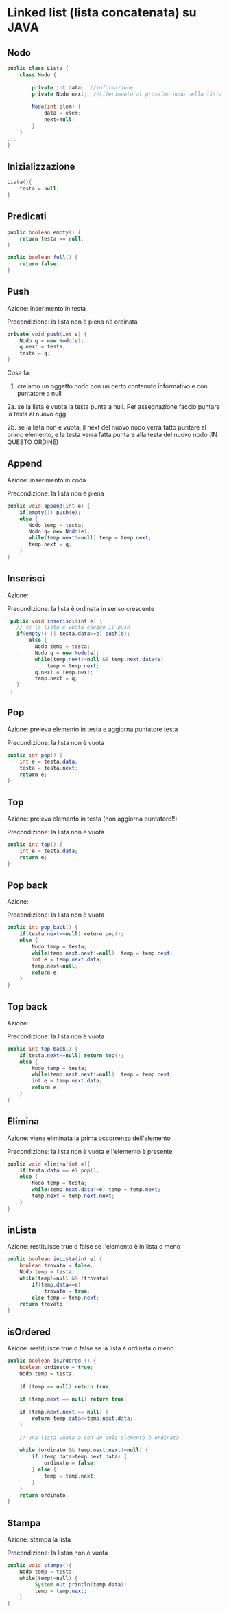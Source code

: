 # Linked list (lista concatenata) su JAVA

## Nodo
```java
public class Lista { 
    class Nodo {
    
        private int data;  //informazione
        private Nodo next;  //riferimento al prossimo nodo nella lista
    
        Nodo(int elem) {
            data = elem; 
            next=null;
        }
    }
...
}
```

## Inizializzazione
```java
Lista(){ 
    testa = null;
}
```
## Predicati
```java
public boolean empty() {
    return testa == null;
}

public boolean full() {
    return false;
}
```
## Push
Azione: inserimento in testa

Precondizione: la lista non è piena nè ordinata
```java
private void push(int e) {
    Nodo q = new Nodo(e);
    q.next = testa;
    testa = q;
}
```
Cosa fa:
1. creiamo un oggetto nodo con un certo contenuto informativo e con puntatore a null

2a. se la lista è vuota la testa punta a null. Per assegnazione faccio puntare la testa al nuovo ogg.

2b. se la lista non è vuota, il next del nuovo nodo verrà fatto puntare al primo elemento, e la testa verrà fatta puntare alla testa del nuovo nodo (IN QUESTO ORDINE)

## Append
Azione: inserimento in coda

Precondizione: la lista non è piena
```java
public void append(int e) {
    if(empty()) push(e);
    else {
       Nodo temp = testa;
       Nodo q= new Nodo(e);
       while(temp.next!=null) temp = temp.next;
       temp.next = q;
    }   
}
```
## Inserisci
Azione:

Precondizione: la lista è ordinata in senso crescente
```java
 public void inserisci(int e) {
   // se la lista è vuota eseguo il push
   if(empty() || testa.data>=e) push(e);
       else {
         Nodo temp = testa;
         Nodo q = new Nodo(e);
         while(temp.next!=null && temp.next.data<e)
             temp = temp.next;
         q.next = temp.next;
         temp.next = q;
   }
 }
```
## Pop
Azione: preleva elemento in testa e aggiorna puntatore testa

Precondizione: la lista non è vuota
```java
public int pop() {
    int e = testa.data;
    testa = testa.next;
    return e;
}
```
## Top
Azione: preleva elemento in testa (non aggiorna puntatore!!)

Precondizione: la lista non è vuota

```java
public int top() {
    int e = testa.data;
    return e;
}
```
## Pop back
Azione:

Precondizione: la lista non è vuota
```java
public int pop_back() {
    if(testa.next==null) return pop();
    else {
        Nodo temp = testa;
        while(temp.next.next!=null)  temp = temp.next;
        int e = temp.next.data;
        temp.next=null;
        return e;
    } 
}
```

## Top back
Azione: 

Precondizione: la lista non è vuota
```java
public int top_back() {
    if(testa.next==null) return top();
    else {
        Nodo temp = testa;
        while(temp.next.next!=null)  temp = temp.next;
        int e = temp.next.data;
        return e;
    } 
}
```

## Elimina
Azione: viene eliminata la prima occorrenza dell'elemento

Precondizione: la lista non è vuota e l'elemento è presente
```java
public void elimina(int e){
    if(testa.data == e) pop();
    else {
        Nodo temp = testa;
        while(temp.next.data!=e) temp = temp.next;
        temp.next = temp.next.next;
    }
}
```

## inLista
Azione: restituisce true o false se l'elemento è in lista o meno
```java
public boolean inLista(int e) {
    boolean trovato = false;
    Nodo temp = testa;
    while(temp!=null && !trovato)
        if(temp.data==e)
            trovato = true;
        else temp = temp.next;
    return trovato;
}
```

## isOrdered
Azione: restituisce true o false se la lista è ordinata o meno
```java
public boolean isOrdered () {
    boolean ordinato = true;
    Nodo temp = testa;
    
    if (temp == null) return true;
    
    if (temp.next == null) return true;
    
    if (temp.next.next == null) {
        return temp.data<=temp.next.data;
    }
    
    // una lista vuota o con un solo elemento è ordinata
    
    while (ordinato && temp.next.next!=null) {
        if (temp.data>temp.next.data) {
            ordinato = false;
        } else {
            temp = temp.next;
        }
    }
    return ordinato;
}
```

## Stampa
Azione: stampa la lista

Precondizione: la listan non è vuota
```java
public void stampa(){
    Nodo temp = testa;
    while(temp!=null) {
         System.out.println(temp.data);
         temp = temp.next;
    }
}
```
